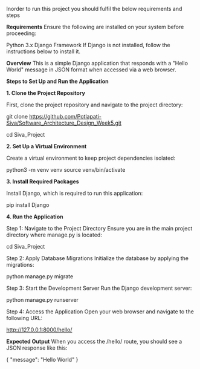 Inorder to run this project you should fulfil the below requirements and steps 

**Requirements**
Ensure the following are installed on your system before proceeding:

Python 3.x
Django Framework
If Django is not installed, follow the instructions below to install it.

**Overview**
This is a simple Django application that responds with a "Hello World" message in JSON format when accessed via a web browser.

**Steps to Set Up and Run the Application**

**1. Clone the Project Repository**

First, clone the project repository and navigate to the project directory:

git clone https://github.com/Potlapati-Siva/Software_Architecture_Design_Week5.git

cd Siva_Project

**2. Set Up a Virtual Environment**

Create a virtual environment to keep project dependencies isolated:

python3 -m venv venv source venv/bin/activate

**3. Install Required Packages**

Install Django, which is required to run this application:

pip install Django

**4. Run the Application**

Step 1: Navigate to the Project Directory
Ensure you are in the main project directory where manage.py is located:

cd Siva_Project

Step 2: Apply Database Migrations
Initialize the database by applying the migrations:

python manage.py migrate

Step 3: Start the Development Server
Run the Django development server:

python manage.py runserver

Step 4: Access the Application
Open your web browser and navigate to the following URL:

http://127.0.0.1:8000/hello/

**Expected Output**
When you access the /hello/ route, you should see a JSON response like this:

{ "message": "Hello World" }
